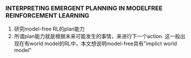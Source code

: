 ### INTERPRETING EMERGENT PLANNING IN MODELFREE REINFORCEMENT LEARNING
1. 研究model-free RL的plan能力
2. 所谓plan能力就是根据未来可能发生的事情，来进行下一个action. 这一般出现在有world model的RL中，本文想说明model-free具有"implict world model"